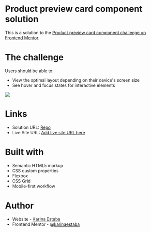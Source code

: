 # Product preview card component solution

This is a solution to the [Product preview card component challenge on Frontend Mentor](https://www.frontendmentor.io/challenges/product-preview-card-component-GO7UmttRfa).

# The challenge

Users should be able to:

- View the optimal layout depending on their device's screen size
- See hover and focus states for interactive elements

![](./screenshot.jpg)

# Links

- Solution URL: [Repo](https://github.com/karinaestaba/product-preview-card)
- Live Site URL: [Add live site URL here](https://karinaestaba.github.io/product-preview-card)

# Built with

- Semantic HTML5 markup
- CSS custom properties
- Flexbox
- CSS Grid
- Mobile-first workflow

# Author

- Website - [Karina Estaba]()
- Frontend Mentor - [@karinaestaba](https://www.frontendmentor.io/profile/karinaestaba)
